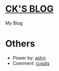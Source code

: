 # [CK'S BLOG](https://chenkai.life)

My Blog

# Others

+ Power by: [astro](https://astro.build/)
+ Comment: [cusdis](https://cusdis.com)
